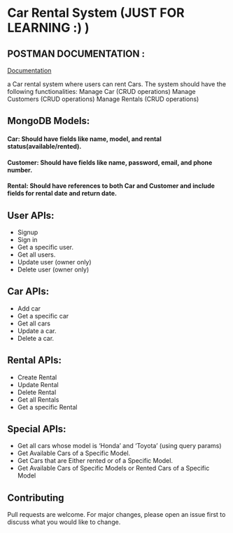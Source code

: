 
# Car Rental System (JUST FOR LEARNING :) )

## POSTMAN DOCUMENTATION : 
<a href='https://documenter.getpostman.com/view/30656515/2sA3dvjsNG'>Documentation</a>

a Car rental system where users can rent Cars. The system
should have the following functionalities:
Manage Car (CRUD operations)
Manage Customers (CRUD operations)
Manage Rentals (CRUD operations)
## MongoDB Models:
#### Car: Should have fields like name, model, and rental status(available/rented).
#### Customer: Should have fields like name, password, email, and phone number.
#### Rental: Should have references to both Car and Customer and include fields for rental date and return date.

## User APIs:
- Signup
- Sign in
- Get a specific user.
- Get all users.
- Update user (owner only)
- Delete user (owner only)

## Car APIs:
- Add car
- Get a specific car
- Get all cars
- Update a car.
- Delete a car.

## Rental APIs:
- Create Rental
- Update Rental
- Delete Rental
- Get all Rentals
- Get a specific Rental
## Special APIs:
- Get all cars whose model is ‘Honda’ and ‘Toyota’ (using query
params)
- Get Available Cars of a Specific Model.
- Get Cars that are Either rented or of a Specific Model.
- Get Available Cars of Specific Models or Rented Cars of a
Specific Model
## Contributing

Pull requests are welcome. For major changes, please open an issue first
to discuss what you would like to change.
